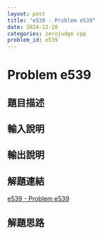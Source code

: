 ```yaml
---
layout: post
title: "e539 - Problem e539"
date: 2024-12-20
categories: zerojudge cpp
problem_id: e539
---
```


# Problem e539

## 題目描述



## 輸入說明



## 輸出說明



## 解題連結

[e539 - Problem e539](https://zerojudge.tw/ShowProblem?problemid=e539)

## 解題思路

